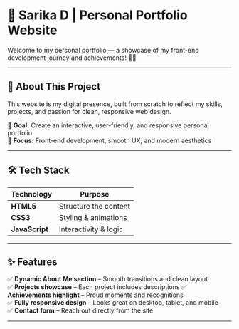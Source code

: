 # 🌟 Sarika D | Personal Portfolio Website  

Welcome to my personal portfolio — a showcase of my front-end development journey and achievements! 🚀✨

---

## 🎯 About This Project  
This website is my digital presence, built from scratch to reflect my skills, projects, and passion for clean, responsive web design.  

🔹 **Goal:** Create an interactive, user-friendly, and responsive personal portfolio  
🔹 **Focus:** Front-end development, smooth UX, and modern aesthetics  

---

## 🛠️ Tech Stack  

| **Technology** | **Purpose** |
|-----------------|-------------|
| **HTML5** | Structure the content |
| **CSS3** | Styling & animations |
| **JavaScript** | Interactivity & logic |


---

## ✨ Features  
✅ **Dynamic About Me section** – Smooth transitions and clean layout  
✅ **Projects showcase** – Each project includes descriptions
✅ **Achievements highlight** – Proud moments and recognitions  
✅ **Fully responsive design** – Looks great on desktop, tablet, and mobile  
✅ **Contact form** – Reach out directly from the site  

---



